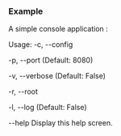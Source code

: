 ### Example

A simple console application :

Usage: 
  -c, --config     

  -p, --port       (Default: 8080) 

  -v, --verbose    (Default: False) 

  -r, --root       

  -l, --log        (Default: False) 

  --help           Display this help screen.
